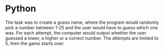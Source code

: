 # Python

The task was to create a guess name, where the program would randomly pick a number between 1-25 and
the user would have to guess which one was. For each attempt, the computer would output whether the
user guessed a lower, a higher or a correct number. The attempts are limited to 5, then the game starts
over.
